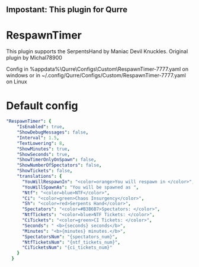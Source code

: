 
## Impostant: This plugin for Qurre
# RespawnTimer

This plugin supports the SerpentsHand by Maniac Devil Knuckles. Original plugin by Michal78900

Config in %appdata%\Qurre\Configs\Custom\RespawnTimer-7777.yaml on windows or in ~/.config/Qurre/Configs/Custom/RespawnTimer-7777.yaml on Linux
# Default config
```yaml
"RespawnTimer": {
    "IsEnabled": true,
    "ShowDebugMessages": false,
    "Interval": 1.5,
    "TextLowering": 8,
    "ShowMinutes": true,
    "ShowSeconds": true,
    "ShowTimerOnlyOnSpawn": false,
    "ShowNumberOfSpectators": false,
    "ShowTickets": false,
    "translations": {
      "YouWillRespawnIn": "<color=orange>You will respawn in </color>",
      "YouWillSpawnAs": "You will be spawned as ",
      "Ntf": "<color=blue>NTF</color>",
      "Ci": "<color=green>Chaos Insurgency</color>",
      "Sh": "<color=red>Serpents Hand</color>",
      "Spectators": "<color=#B3B6B7>Spectators: </color>",
      "NtfTickets": "<color=blue>NTF Tickets: </color>",
      "CiTickets": "<color=green>CI Tickets: </color>",
      "Seconds": " <b>{seconds} seconds</b>",
      "Minutes": "<b>{minutes} minutes.</b>",
      "SpectatorsNum": "{spectators_num}",
      "NtfTicketsNum": "{ntf_tickets_num}",
      "CiTicketsNum": "{ci_tickets_num}"
    }
  }
 ```

